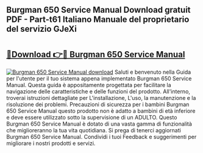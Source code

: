 ## Burgman 650 Service Manual Download gratuit PDF - Part-t61 Italiano Manuale del proprietario del servizio GJeXi

# <h2><a href="http://dfden4.blite.top/?on=Burgman+650+Service+Manual">🔗Download 👉🔴 Burgman 650 Service Manual</a></h2>

[![Burgman 650 Service Manual download](https://i.imgur.com/lujVjoI.png)](http://dfden4.blite.top/?on=Burgman+650+Service+Manual)
Saluti e benvenuto nella Guida per l'utente per il tuo sistema appena implementato Burgman 650 Service Manual. Questa guida è appositamente progettata per facilitare la navigazione delle caratteristiche e delle funzioni del prodotto. All'interno, troverai istruzioni dettagliate per L'installazione, L'uso, la manutenzione e la risoluzione dei problemi. Precauzioni di sicurezza per i bambini Burgman 650 Service Manual questo prodotto non è adatto a bambini di età inferiore e deve essere utilizzato sotto la supervisione di un ADULTO. Questo Burgman 650 Service Manual è dotato di una vasta gamma di funzionalità che miglioreranno la tua vita quotidiana. Si prega di tenerci aggiornati Burgman 650 Service Manual. Condividi i tuoi Feedback e suggerimenti per migliorare i nostri prodotti e servizi.
